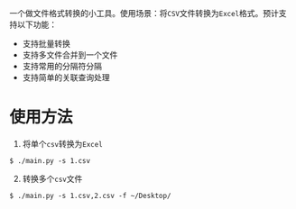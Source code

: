 一个做文件格式转换的小工具。使用场景：将`CSV`文件转换为`Excel`格式。预计支持以下功能：

- 支持批量转换
- 支持多文件合并到一个文件
- 支持常用的分隔符分隔
- 支持简单的关联查询处理


# 使用方法

1. 将单个`csv`转换为`Excel`

```
$ ./main.py -s 1.csv
```

2. 转换多个`csv`文件

```
$ ./main.py -s 1.csv,2.csv -f ~/Desktop/
```